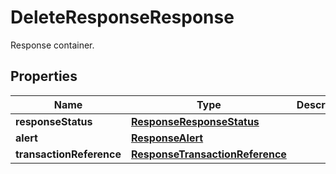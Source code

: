 

# DeleteResponseResponse

Response container.

## Properties

| Name | Type | Description | Notes |
|------------ | ------------- | ------------- | -------------|
|**responseStatus** | [**ResponseResponseStatus**](ResponseResponseStatus.md) |  |  |
|**alert** | [**ResponseAlert**](ResponseAlert.md) |  |  [optional] |
|**transactionReference** | [**ResponseTransactionReference**](ResponseTransactionReference.md) |  |  [optional] |



